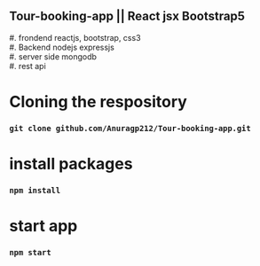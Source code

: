  ## Tour-booking-app || React jsx Bootstrap5
#. frondend reactjs, bootstrap, css3 </br>
#. Backend nodejs expressjs </br> 
#. server side mongodb</br>
#. rest api </br>  
# Cloning the respository
 ### `git clone github.com/Anuragp212/Tour-booking-app.git`  
 
# install packages  
### `npm install`   
  
# start app
### `npm start` 
  
 
